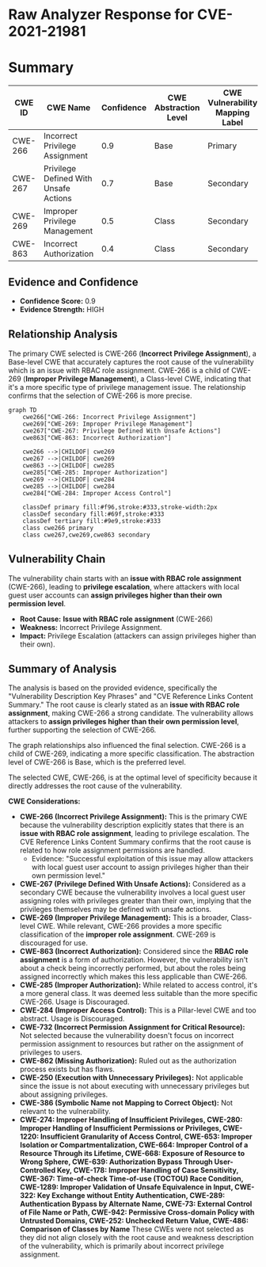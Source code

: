 # Raw Analyzer Response for CVE-2021-21981

# Summary
| CWE ID | CWE Name | Confidence | CWE Abstraction Level | CWE Vulnerability Mapping Label | CWE-Vulnerability Mapping Notes |
|---|---|---|---|---|---|
| CWE-266 | Incorrect Privilege Assignment | 0.9 | Base | Primary | Allowed |
| CWE-267 | Privilege Defined With Unsafe Actions | 0.7 | Base | Secondary | Allowed |
| CWE-269 | Improper Privilege Management | 0.5 | Class | Secondary | Discouraged |
| CWE-863 | Incorrect Authorization | 0.4 | Class | Secondary | Allowed-with-Review |

## Evidence and Confidence

*   **Confidence Score:** 0.9
*   **Evidence Strength:** HIGH

## Relationship Analysis
The primary CWE selected is CWE-266 (**Incorrect Privilege Assignment**), a Base-level CWE that accurately captures the root cause of the vulnerability which is an issue with RBAC role assignment. CWE-266 is a child of CWE-269 (**Improper Privilege Management**), a Class-level CWE, indicating that it's a more specific type of privilege management issue. The relationship confirms that the selection of CWE-266 is more precise.

```mermaid
graph TD
    cwe266["CWE-266: Incorrect Privilege Assignment"]
    cwe269["CWE-269: Improper Privilege Management"]
    cwe267["CWE-267: Privilege Defined With Unsafe Actions"]
    cwe863["CWE-863: Incorrect Authorization"]
    
    cwe266 -->|CHILDOF| cwe269
    cwe267 -->|CHILDOF| cwe269
    cwe863 -->|CHILDOF| cwe285
    cwe285["CWE-285: Improper Authorization"]
    cwe269 -->|CHILDOF| cwe284
    cwe285 -->|CHILDOF| cwe284
    cwe284["CWE-284: Improper Access Control"]
    
    classDef primary fill:#f96,stroke:#333,stroke-width:2px
    classDef secondary fill:#69f,stroke:#333
    classDef tertiary fill:#9e9,stroke:#333
    class cwe266 primary
    class cwe267,cwe269,cwe863 secondary
```

## Vulnerability Chain
The vulnerability chain starts with an **issue with RBAC role assignment** (CWE-266), leading to **privilege escalation**, where attackers with local guest user accounts can **assign privileges higher than their own permission level**.
  - **Root Cause:** **Issue with RBAC role assignment** (CWE-266)
  - **Weakness:** Incorrect Privilege Assignment.
  - **Impact:** Privilege Escalation (attackers can assign privileges higher than their own).

## Summary of Analysis
The analysis is based on the provided evidence, specifically the "Vulnerability Description Key Phrases" and "CVE Reference Links Content Summary." The root cause is clearly stated as an **issue with RBAC role assignment**, making CWE-266 a strong candidate. The vulnerability allows attackers to **assign privileges higher than their own permission level**, further supporting the selection of CWE-266.

The graph relationships also influenced the final selection. CWE-266 is a child of CWE-269, indicating a more specific classification. The abstraction level of CWE-266 is Base, which is the preferred level.

The selected CWE, CWE-266, is at the optimal level of specificity because it directly addresses the root cause of the vulnerability.

**CWE Considerations:**

*   **CWE-266 (Incorrect Privilege Assignment):** This is the primary CWE because the vulnerability description explicitly states that there is an **issue with RBAC role assignment**, leading to privilege escalation. The CVE Reference Links Content Summary confirms that the root cause is related to how role assignment permissions are handled.
    *   Evidence: "Successful exploitation of this issue may allow attackers with local guest user account to assign privileges higher than their own permission level."
*   **CWE-267 (Privilege Defined With Unsafe Actions):** Considered as a secondary CWE because the vulnerability involves a local guest user assigning roles with privileges greater than their own, implying that the privileges themselves may be defined with unsafe actions.
*   **CWE-269 (Improper Privilege Management):** This is a broader, Class-level CWE. While relevant, CWE-266 provides a more specific classification of the **improper role assignment**. CWE-269 is discouraged for use.
*   **CWE-863 (Incorrect Authorization):** Considered since the **RBAC role assignment** is a form of authorization. However, the vulnerability isn't about a check being incorrectly performed, but about the roles being assigned incorrectly which makes this less applicable than CWE-266.
*   **CWE-285 (Improper Authorization):** While related to access control, it's a more general class. It was deemed less suitable than the more specific CWE-266. Usage is Discouraged.
*   **CWE-284 (Improper Access Control):** This is a Pillar-level CWE and too abstract. Usage is Discouraged.
*   **CWE-732 (Incorrect Permission Assignment for Critical Resource):** Not selected because the vulnerability doesn't focus on incorrect permission assignment to resources but rather on the assignment of privileges to users.
*   **CWE-862 (Missing Authorization):** Ruled out as the authorization process exists but has flaws.
*   **CWE-250 (Execution with Unnecessary Privileges):** Not applicable since the issue is not about executing with unnecessary privileges but about assigning privileges.
*   **CWE-386 (Symbolic Name not Mapping to Correct Object):** Not relevant to the vulnerability.
*   **CWE-274: Improper Handling of Insufficient Privileges, CWE-280: Improper Handling of Insufficient Permissions or Privileges, CWE-1220: Insufficient Granularity of Access Control, CWE-653: Improper Isolation or Compartmentalization, CWE-664: Improper Control of a Resource Through its Lifetime, CWE-668: Exposure of Resource to Wrong Sphere, CWE-639: Authorization Bypass Through User-Controlled Key, CWE-178: Improper Handling of Case Sensitivity, CWE-367: Time-of-check Time-of-use (TOCTOU) Race Condition, CWE-1289: Improper Validation of Unsafe Equivalence in Input, CWE-322: Key Exchange without Entity Authentication, CWE-289: Authentication Bypass by Alternate Name, CWE-73: External Control of File Name or Path, CWE-942: Permissive Cross-domain Policy with Untrusted Domains, CWE-252: Unchecked Return Value, CWE-486: Comparison of Classes by Name** These CWEs were not selected as they did not align closely with the root cause and weakness description of the vulnerability, which is primarily about incorrect privilege assignment.